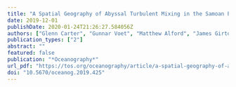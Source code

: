 ```yaml
---
title: "A Spatial Geography of Abyssal Turbulent Mixing in the Samoan Passage"
date: 2019-12-01
publishDate: 2020-01-24T21:26:27.584056Z
authors: ["Glenn Carter", "Gunnar Voet", "Matthew Alford", "James Girton", "John Mickett", "Jody Klymak", "Larry Pratt", "Kelly Pearson-Potts", "Jesse Cusack", "Shuwen Tan"]
publication_types: ["2"]
abstract: ""
featured: false
publication: "*Oceanography*"
url_pdf: "https://tos.org/oceanography/article/a-spatial-geography-of-abyssal-turbulent-mixing-in-the-samoan-passage"
doi: "10.5670/oceanog.2019.425"
---
```


